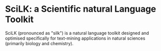 # SciLK: a Scientific natural Language Toolkit
SciLK (pronounced as "silk") is a natural language toolkit designed and optimised specifically for text-mining applications in natural sciences (primarily biology and chemistry).
